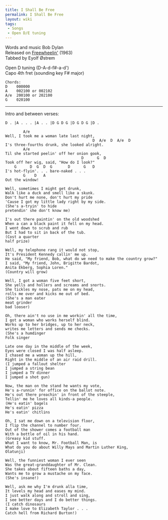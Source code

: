 ```yaml
---
title: I Shall Be Free
permalink: I Shall Be Free
layout: wiki
tags:
 - Songs
 - Open D/E tuning
---
```


Words and music Bob Dylan  
Released on [Freewheelin'](Freewheelin') (1963)  
Tabbed by Eyolf Østrem

Open D tuning (D-A-d-f\#-a-d')  
Capo 4th fret (sounding key F\# major)

    Chords:
    D    000000
    A    002100 or 002102
    A/e  200100 or 202100
    G    020100

* * * * *

Intro and between verses:

    D . |A . . . |A . . |D G D G |D G D G |D .

            A/e
    Well, I took me a woman late last night,
                                           D  A/e  D  A/e  D
    I's three-fourths drunk, she looked alright.
            A/e
    Til she started peelin' off her onion gook,
                                      D      G  D
    Took off her wig, said, "How do I look?"
        G      D  G  D  G       D      G   D
    I's hot-flyin'. . . bare-naked . . .
            G    D   A
    Out the window!

    Well, sometimes I might get drunk,
    Walk like a duck and smell like a skunk.
    Don't hurt me none, don't hurt my pride
    'Cause I got my little lady right by my side.
    (She's a-tryin' to hide
    pretendin' she don't know me)

    I's out there paintin' on the old woodshed
    When a can a black paint it fell on my head.
    I went down to scrub and rub
    But I had to sit in back of the tub.
    (Cost a quarter
    half prize)

    Well, my telephone rang it would not stop,
    It's President Kennedy callin' me up.
    He said, "My friend, Bob, what do we need to make the country grow?"
    I said, "My friend, John, Brigitte Bardot,
    Anita Ekberg, Sophia Loren."
    (Country will grow)

    Well, I got a woman five feet short,
    She yells and hollers and screams and snorts.
    She tickles my nose, pats me on my head,
    rolls me over and kicks me out of bed.
    (She's a man eater
    meat grinder
    bad looser)

    Oh, there ain't no use in me workin' all the time,
    I got a woman who works herself blind.
    Works up to her bridges, up to her neck,
    writes me letters and sends me checks.
    (She's a humdinger
    Folk singer

    Late one day in the middle of the week,
    Eyes were closed I was half asleep.
    I chased me a woman up the hill,
    Right in the middle of an air raid drill.
    (I jumped a fallout shelter
    I jumped a string bean
    I jumped a TV dinner
    I jumped a shot gun)

    Now, the man on the stand he wants my vote,
    He's a-runnin' for office on the ballot note.
    He's out there preachin' in front of the steeple,
    Tellin' me he loves all kinds-a people.
    (He's eatin' bagels
    He's eatin' pizza
    He's eatin' chitlins

    Oh, I sat me down on a television floor,
    I flip the channel to number four.
    Out of the shower comes a football man
    With a bottle of oil in his hand.
    (Greasy kid stuff.
    What I want to know, Mr. Football Man, is
    What do you do about Willy Mays and Martin Luther King,
    Olatunji)

    Well, the funniest woman I ever seen
    Was the great-granddaughter of Mr. Clean.
    She takes about fifteen baths a day,
    Wants me to grow a mustache on my face.
    (She's insane!)

    Well, ask me why I'm drunk alla time,
    It levels my head and eases my mind.
    I just walk along and stroll and sing,
    I see better days and I do better things.
    (I catch dinosaurs
    I make love to Elizabeth Taylor . . .
    Catch hell from Richard Burton!)
